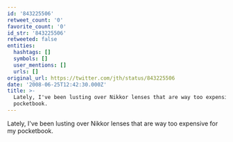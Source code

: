 ```yaml
---
id: '843225506'
retweet_count: '0'
favorite_count: '0'
id_str: '843225506'
retweeted: false
entities:
  hashtags: []
  symbols: []
  user_mentions: []
  urls: []
original_url: https://twitter.com/jth/status/843225506
date: '2008-06-25T12:42:30.000Z'
title: >-
  Lately, I've been lusting over Nikkor lenses that are way too expensive for my
  pocketbook.
---
```


Lately, I've been lusting over Nikkor lenses that are way too expensive for my pocketbook.